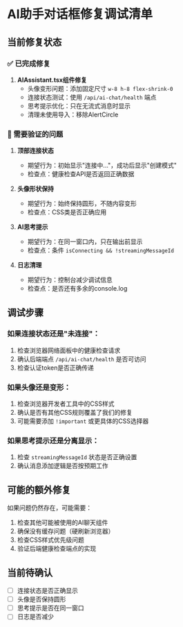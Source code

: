 # AI助手对话框修复调试清单

## 当前修复状态

### ✅ 已完成修复
1. **AIAssistant.tsx组件修复**
   - 头像变形问题：添加固定尺寸 `w-8 h-8 flex-shrink-0`
   - 连接状态测试：使用 `/api/ai-chat/health` 端点
   - 思考提示优化：只在无流式消息时显示
   - 清理未使用导入：移除AlertCircle

### 🔄 需要验证的问题
1. **顶部连接状态**
   - 期望行为：初始显示"连接中..."，成功后显示"创建模式"
   - 检查点：健康检查API是否返回正确数据

2. **头像形状保持**
   - 期望行为：始终保持圆形，不随内容变形
   - 检查点：CSS类是否正确应用

3. **AI思考提示**
   - 期望行为：在同一窗口内，只在输出前显示
   - 检查点：条件 `isConnecting && !streamingMessageId`

4. **日志清理**
   - 期望行为：控制台减少调试信息
   - 检查点：是否还有多余的console.log

## 调试步骤

### 如果连接状态还是"未连接"：
1. 检查浏览器网络面板中的健康检查请求
2. 确认后端端点 `/api/ai-chat/health` 是否可访问
3. 检查认证token是否正确传递

### 如果头像还是变形：
1. 检查浏览器开发者工具中的CSS样式
2. 确认是否有其他CSS规则覆盖了我们的修复
3. 可能需要添加 `!important` 或更具体的CSS选择器

### 如果思考提示还是分离显示：
1. 检查 `streamingMessageId` 状态是否正确设置
2. 确认消息添加逻辑是否按预期工作

## 可能的额外修复

如果问题仍然存在，可能需要：
1. 检查其他可能被使用的AI聊天组件
2. 确保没有缓存问题（硬刷新浏览器）
3. 检查CSS样式优先级问题
4. 验证后端健康检查端点的实现

## 当前待确认
- [ ] 连接状态是否正确显示
- [ ] 头像是否保持圆形
- [ ] 思考提示是否在同一窗口
- [ ] 日志是否减少
